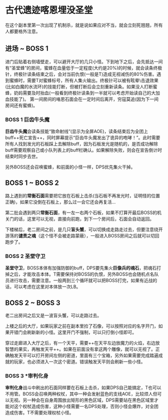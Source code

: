 # 古代遗迹喀恩埋没圣堂

在这个副本里第一次出现了机制杀，就是说如果应对不当，就会立刻死翘翘，<Role name="tank" /><Role name="healer" /><Role name="dps" />所有人都要格外注意。

## 进场 ~ BOSS 1

进门后贴着右侧墙壁走，可以避开大厅的几只小怪。下到地下之后，会先抵达一间有“圣堂蜂”的房间，蜜蜂在血量低于一定程度(大约是20%)的时候，就会读条终极针，终极针读条结束之后，会对当前仇恨(一般是T)造成无视减伤的80%伤害。遇到蜜蜂时，需要<Role name="tank" />T对蜜蜂标号，<Role name="dps" />所有人集火输出。终极针可以被有眩晕\击退效果(比如<Role name="healer" />白魔的水流环)的技能打断，但被打断后会立刻重新读条。如果没人打断蜜蜂，<Role name="healer" />奶妈需要及时抬血(一般看到终极针读条到一半就可以考虑开始读自己的大加血技能了)。
第一间房间的咯恩石面会在一定时间后离开，穷寇莫追(因为下一间房间还有蜜蜂)。

### BOSS 1 巨齿牛头魔

**巨齿牛头魔**会读条技能“致命射线”(显示为全屏AOE)，读条结束后为全团上buff++死亡宣告++，同时屏幕提示“巨齿牛头魔发出了诡异的咆哮！”。此时需要<Role name="tank" /><Role name="healer" /><Role name="dps" />所有人找到发光的石板踩上去解除buff，因为石板发光是随机的，是否成功解除buff需要观察自己或小队列表上的buff栏确认。如果解除失败，则会在宣告倒计时结束时同步去世。

另外BOSS还会召唤蜜蜂，和前面的小怪一样，<Role name="dps" />DPS优先集火干掉。

## BOSS 1 ~ BOSS 2

路上遇到的**常衡石面**需要把它放在石板上击杀(当石板不再发光时，证明怪的位置正确)，如果它没倒在石板上，那么过一会它还会再复活…

第二批会遇到两只**常衡石面**，有一左一右两个石板，如果不打算开最后BOSS的机关门的话，这里可以无视，直接向前跑，到下一个房间后，石面会自动返回。

下楼梯后，老二房间之前，是几只**盲头蟹**，可以切换成走路走过去，但要注意绕开游荡的**谴责之魂**（这个怪不会被走路蒙蔽），一般进入BOSS房间之后就可以切回跑步了。

### BOSS 2 圣堂守卫

**圣堂守卫**，BOSS本体有加强防御的buff，<Role name="dps" />DPS要先集火**巨像兵的魂石**，把魂石打掉之后，才能攻击本体。<Role name="tank" />T需要保持对BOSS的仇恨，另外BOSS也会随机点名队员进行攻击，需要<Role name="healer" />注意。一般两到三个循环就可以把BOSS打完，如果有近战的话，可以考虑在这里对本体放一次LB。

## BOSS 2 ~ BOSS 3

老二出房间之后又是一波盲头蟹，可以走路过去。

上楼之后的大厅，如果玩家之前在副本里捡了石像，可以按照对应的名字开门，如果开错门会刷新新的小怪。这里开门不强制，可以只打倒小怪即可。

穿过走廊进入大厅之后，有一个天平，需要++在天平左边放魔力的火焰，右边放智慧的果实，再触发天平++。如果在前面没有拿这两个雕像，就可以无视了。正确触发天平可以打开房间左侧的密道，里面有三个宝箱，另外如果需要完成踏遍成就的玩家，也必须进入一次这个密道。错误触发天平则会刷新一些小怪。

### BOSS 3 *审判化身
**审判化身**战斗中刷出的石面同样要在石板上击杀，如果<Role name="dps" />DPS自己能搞定，T也可以不用管。BOSS会召唤两种权杖，其中一种会发射蓝色的支线AOE，比较烦人但可以无视。另一种会在自身周围放出矩形的黑色区域，<Role name="dps" />DPS需要站在黑色区域里才能对这个权杖造成伤害，这种小怪需要一名DPS处理，否则小怪会爆炸，对全团造成伤害。T不需要处理权杖小怪。